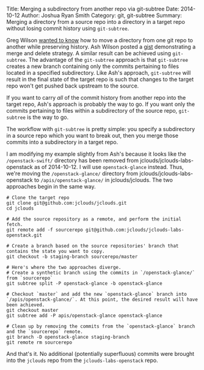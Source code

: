Title: Merging a subdirectory from another repo via git-subtree
Date: 2014-10-12
Author: Joshua Ryan Smith
Category: git, git-subtree
Summary: Merging a directory from a source repo into a directory in a target repo without losing commit history using `git-subtree`.


Greg Wilson [wanted to know](https://twitter.com/jiffyclub/status/519920529038262272) how to move a directory from one git repo to another while preserving history. Ash Wilson posted a [gist](https://gist.github.com/smashwilson/015e6a3abfbf7af73d31) demonstrating a merge and delete strategy. A similar result can be achieved using `git-subtree`. The advantage of the `git-subtree` approach is that `git-subtree` creates a new branch containing only the commits pertaining to files located in a specified subdirectory. Like Ash's approach, `git-subtree` will result in the final state of the target repo is such that changes to the target repo won't get pushed back upstream to the source.

If you want to carry *all* of the commit history from another repo into the target repo, Ash's approach is probably the way to go. If you want only the commits pertaining to files within a subdirectory of the source repo, `git-subtree` is the way to go.

The workflow with `git-subtree` is pretty simple: you specify a subdirectory in a source repo which you want to break out, then you merge those commits into a subdirectory in a target repo.

I am modifying my example slightly from Ash's because it looks like the `/openstack-swift/` directory has been removed from jclouds/jclouds-labs-openstack as of 2014-10-12. I will use `openstack-glance` instead. Thus, we're moving the `/openstack-glance/` directory from jclouds/jclouds-labs-openstack to `/apis/openstack-glance/` in jclouds/jclouds. The two approaches begin in the same way.

```
# Clone the target repo
git clone git@github.com:jclouds/jclouds.git
cd jclouds

# Add the source repository as a remote, and perform the initial fetch.
git remote add -f sourcerepo git@github.com:jclouds/jclouds-labs-openstack.git

# Create a branch based on the source repositories' branch that contains the state you want to copy.
git checkout -b staging-branch sourcerepo/master

# Here's where the two approaches diverge.
# Create a synthetic branch using the commits in `/openstack-glance/` from `sourcerepo`
git subtree split -P openstack-glance -b openstack-glance

# Checkout `master` and add the new `openstack-glance` branch into `/apis/openstack-glance/`. At this point, the desired result will have been achieved.
git checkout master
git subtree add -P apis/openstack-glance openstack-glance

# Clean up by removing the commits from the `openstack-glance` branch and the `sourcerepo` remote.
git branch -D openstack-glance staging-branch
git remote rm sourcerepo
```

And that's it. No additional (potentially superfluous) commits were brought into the `jclouds` repo from the `jclouds-labs-openstack` repo.
